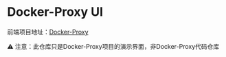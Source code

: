 # Docker-Proxy UI
前端项目地址：[Docker-Proxy](https://github.com/dqzboy/Docker-Proxy)

⚠️ 注意：此仓库只是Docker-Proxy项目的演示界面，非Docker-Proxy代码仓库
